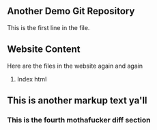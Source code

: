 ## Another Demo Git Repository

This is the first line in the file.

## Website Content

Here are the files in the website again and again

1. Index html

## This is another markup text ya'll

### This is the fourth mothafucker diff section